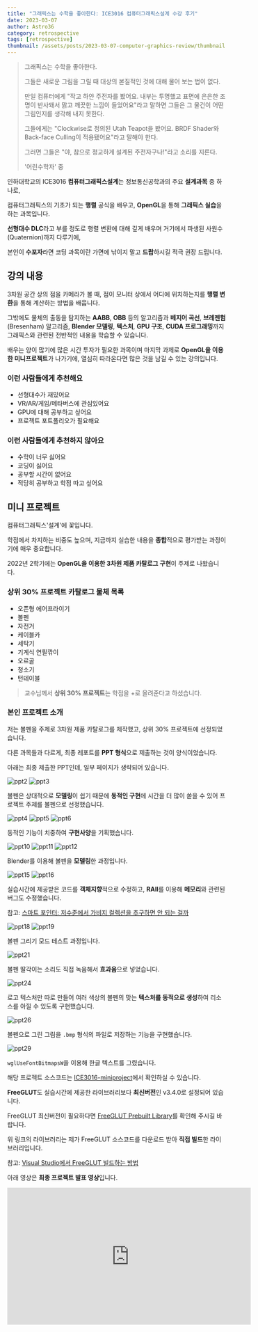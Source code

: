 ```yaml
---
title: "그래픽스는 수학을 좋아한다: ICE3016 컴퓨터그래픽스설계 수강 후기"
date: 2023-03-07
author: Astro36
category: retrospective
tags: [retrospective]
thumbnail: /assets/posts/2023-03-07-computer-graphics-review/thumbnail.png
---
```


> 그래픽스는 수학을 좋아한다.
>
> 그들은 새로운 그림을 그릴 때 대상의 본질적인 것에 대해 물어 보는 법이 없다.
>
> 만일 컴퓨터에게 "작고 하얀 주전자를 봤어요. 내부는 투명했고 표면에 은은한 조명이 반사돼서 맑고 깨끗한 느낌이 들었어요"라고 말하면 그들은 그 물건이 어떤 그림인지를 생각해 내지 못한다.
> 
> 그들에게는 "Clockwise로 정의된 Utah Teapot을 봤어요. BRDF Shader와 Back-face Culling이 적용됐어요"라고 말해야 한다.
> 
> 그러면 그들은 "야, 참으로 정교하게 설계된 주전자구나!"라고 소리를 지른다.
>
> '어린수학자' 중

인하대학교의 ICE3016 **컴퓨터그래픽스설계**는 정보통신공학과의 주요 **설계과목** 중 하나로,

컴퓨터그래픽스의 기초가 되는 **행렬** 공식을 배우고, **OpenGL**을 통해 **그래픽스 실습**을 하는 과목입니다.

**선형대수 DLC**라고 부를 정도로 행렬 변환에 대해 깊게 배우며 거기에서 파생된 사원수(Quaternion)까지 다루기에,

본인이 **수포자**라면 코딩 과목이란 가면에 낚이지 말고 **드랍**하시길 적극 권장 드립니다.

## 강의 내용

3차원 공간 상의 점을 카메라가 볼 때, 점이 모니터 상에서 어디에 위치하는지를 **행렬 변환**을 통해 계산하는 방법을 배웁니다.

그밖에도 물체의 출동을 탐지하는 **AABB**, **OBB** 등의 알고리즘과 **베지어 곡선**, **브레젠험**(Bresenham) 알고리즘, **Blender 모델링**, **텍스처**, **GPU 구조**, **CUDA 프로그래밍**까지 그래픽스와 관련된 전반적인 내용을 학습할 수 있습니다.

배우는 양이 많기에 많은 시간 투자가 필요한 과목이며 마지막 과제로 **OpenGL을 이용한 미니프로젝트**가 나가기에, 열심히 따라온다면 많은 것을 남길 수 있는 강의입니다.

### 이런 사람들에게 추천해요

- 선형대수가 재밌어요
- VR/AR/게임/메타버스에 관심있어요
- GPU에 대해 공부하고 싶어요
- 프로젝트 포트폴리오가 필요해요

### 이런 사람들에게 추천하지 않아요

- 수학이 너무 싫어요
- 코딩이 싫어요
- 공부할 시간이 없어요
- 적당히 공부하고 학점 따고 싶어요

## 미니 프로젝트

컴퓨터그래픽스'설계'에 꽃입니다.

학점에서 차지하는 비중도 높으며, 지금까지 실습한 내용을 **종합**적으로 평가받는 과정이기에 매우 중요합니다.

2022년 2학기에는 **OpenGL을 이용한 3차원 제품 카탈로그 구현**이 주제로 나왔습니다.

### 상위 30% 프로젝트 카탈로그 물체 목록

- 오픈형 에어프라이기
- 볼펜
- 자전거
- 케이블카
- 세탁기
- 기계식 연필깎이
- 오르골
- 청소기
- 턴테이블

> 교수님께서 **상위 30% 프로젝트**는 학점을 +로 올려준다고 하셨습니다.

### 본인 프로젝트 소개

저는 볼펜을 주제로 3차원 제품 카탈로그를 제작했고, 상위 30% 프로젝트에 선정되었습니다.

다른 과목들과 다르게, 최종 레포트를 **PPT 형식**으로 제출하는 것이 양식이었습니다.

아래는 최종 제출한 PPT인데, 일부 페이지가 생략되어 있습니다.

![ppt2](/assets/posts/2023-03-07-computer-graphics-review/ppt2.jpg)
![ppt3](/assets/posts/2023-03-07-computer-graphics-review/ppt3.jpg)

볼펜은 상대적으로 **모델링**이 쉽기 때문에 **동적인 구현**에 시간을 더 많이 쏟을 수 있어 프로젝트 주제를 볼펜으로 선정했습니다.

![ppt4](/assets/posts/2023-03-07-computer-graphics-review/ppt4.jpg)
![ppt5](/assets/posts/2023-03-07-computer-graphics-review/ppt5.jpg)
![ppt6](/assets/posts/2023-03-07-computer-graphics-review/ppt6.jpg)

동적인 기능이 치중하여 **구현사양**을 기획했습니다.

![ppt10](/assets/posts/2023-03-07-computer-graphics-review/ppt10.jpg)
![ppt11](/assets/posts/2023-03-07-computer-graphics-review/ppt11.jpg)
![ppt12](/assets/posts/2023-03-07-computer-graphics-review/ppt12.jpg)

Blender를 이용해 볼펜을 **모델링**한 과정입니다.

![ppt15](/assets/posts/2023-03-07-computer-graphics-review/ppt15.jpg)
![ppt16](/assets/posts/2023-03-07-computer-graphics-review/ppt16.jpg)

실습시간에 제공받은 코드를 **객체지향**적으로 수정하고, **RAII**를 이용해 **메모리**와 관련된 버그도 수정했습니다.

참고: [스마트 포인터: 저수준에서 가비지 컬렉션을 추구하면 안 되는 걸까](https://int-i.github.io/cpp/2023-01-20/smart-pointer/)

![ppt18](/assets/posts/2023-03-07-computer-graphics-review/ppt18.jpg)
![ppt19](/assets/posts/2023-03-07-computer-graphics-review/ppt19.jpg)

볼펜 그리기 모드 테스트 과정입니다.

![ppt21](/assets/posts/2023-03-07-computer-graphics-review/ppt21.jpg)

볼펜 딸각이는 소리도 직접 녹음해서 **효과음**으로 넣었습니다.

![ppt24](/assets/posts/2023-03-07-computer-graphics-review/ppt24.jpg)

로고 텍스처만 따로 만들어 여러 색상의 볼펜의 맞는 **텍스처를 동적으로 생성**하여 리소스를 아낄 수 있도록 구현했습니다.

![ppt26](/assets/posts/2023-03-07-computer-graphics-review/ppt26.jpg)

볼펜으로 그린 그림을 `.bmp` 형식의 파일로 저장하는 기능을 구현했습니다.

![ppt29](/assets/posts/2023-03-07-computer-graphics-review/ppt29.jpg)

`wglUseFontBitmapsW`을 이용해 한글 텍스트를 그렸습니다.

해당 프로젝트 소스코드는 [ICE3016-miniproject](https://github.com/Astro36/ICE3016-miniproject)에서 확인하실 수 있습니다.

**FreeGLUT**도 실습시간에 제공한 라이브러리보다 **최신버전**인 v3.4.0로 설정되어 있습니다.

FreeGLUT 최신버전이 필요하다면 [FreeGLUT Prebuilt Library](https://github.com/Astro36/freeglut-prebuilt)를 확인해 주시길 바랍니다.

위 링크의 라이브러리는 제가 FreeGLUT 소스코드를 다운로드 받아 **직접 빌드**한 라이브러리입니다.

참고: [Visual Studio에서 FreeGLUT 빌드하는 방법](https://int-i.github.io/c/2023-01-03/visual-studio-freeglut/)

아래 영상은 **최종 프로젝트 발표 영상**입니다.

<iframe width="560" height="315" src="https://www.youtube.com/embed/zj_bYKwh2dY" title="YouTube video player" frameborder="0" allow="accelerometer; autoplay; clipboard-write; encrypted-media; gyroscope; picture-in-picture; web-share" allowfullscreen></iframe>
